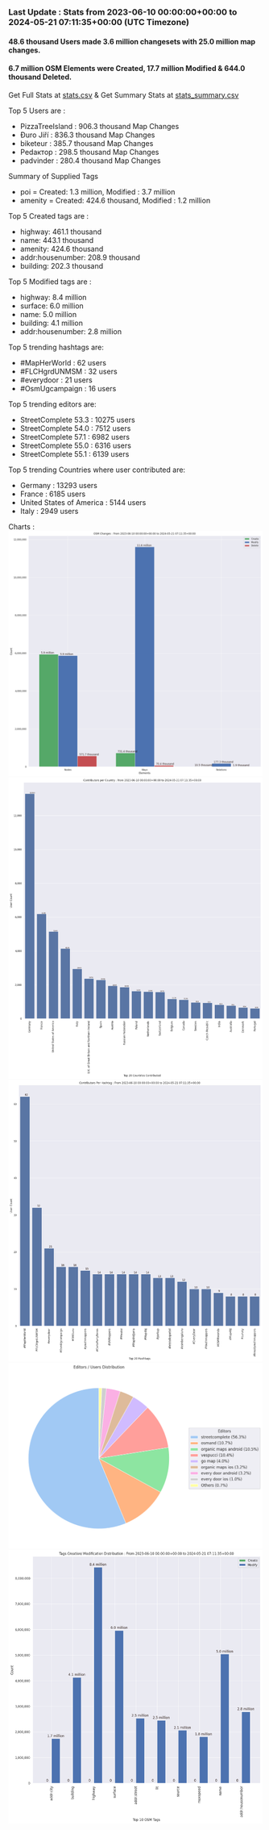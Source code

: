 ### Last Update : Stats from 2023-06-10 00:00:00+00:00 to 2024-05-21 07:11:35+00:00 (UTC Timezone)

#### 48.6 thousand Users made 3.6 million changesets with 25.0 million map changes.
#### 6.7 million OSM Elements were Created, 17.7 million Modified & 644.0 thousand Deleted.
Get Full Stats at [stats.csv](/stats/fieldmappers/Daily/stats.csv)
 & Get Summary Stats at [stats_summary.csv](/stats/fieldmappers/Daily/stats_summary.csv)

Top 5 Users are : 
- PizzaTreeIsland : 906.3 thousand Map Changes
- Đuro Jiří : 836.3 thousand Map Changes
- biketeur : 385.7 thousand Map Changes
- Реdактор : 298.5 thousand Map Changes
- padvinder : 280.4 thousand Map Changes

Summary of Supplied Tags
- poi = Created: 1.3 million, Modified : 3.7 million
- amenity = Created: 424.6 thousand, Modified : 1.2 million


Top 5 Created tags are :
- highway: 461.1 thousand
- name: 443.1 thousand
- amenity: 424.6 thousand
- addr:housenumber: 208.9 thousand
- building: 202.3 thousand


Top 5 Modified tags are :
- highway: 8.4 million
- surface: 6.0 million
- name: 5.0 million
- building: 4.1 million
- addr:housenumber: 2.8 million


Top 5 trending hashtags are:
- #MapHerWorld : 62 users
- #FLCHgrdUNMSM : 32 users
- #everydoor : 21 users
- #OsmUgcampaign : 16 users


Top 5 trending editors are:
- StreetComplete 53.3 : 10275 users
- StreetComplete 54.0 : 7512 users
- StreetComplete 57.1 : 6982 users
- StreetComplete 55.0 : 6316 users
- StreetComplete 55.1 : 6139 users


Top 5 trending Countries where user contributed are:
- Germany : 13293 users
- France : 6185 users
- United States of America : 5144 users
- Italy : 2949 users


 Charts : 
![Alt text](./stats_osm_changes.png) 
![Alt text](./stats_users_per_country.png) 
![Alt text](./stats_users_per_hashtag.png) 
![Alt text](./stats_editors_pie_chart.png) 
![Alt text](./stats_tags.png) 
